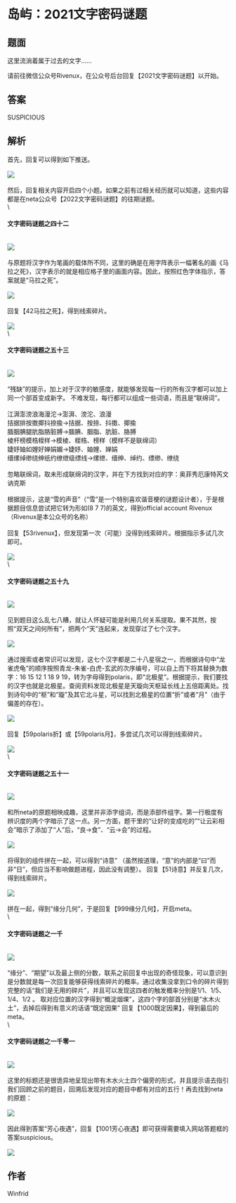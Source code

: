 # 岛屿：2021文字密码谜题

## 题面

这里流淌着属于过去的文字……

请前往微信公众号Rivenux，在公众号后台回复【2021文字密码谜题】以开始。

## 答案

SUSPICIOUS

## 解析

首先，回复可以得到如下推送。\
\
![](https://statics.pku1.miaomiaomiao.com.cn/static/files/ca601221bcd44160a8dfa07931225ff9.jpg)\
\
然后，回复相关内容开启四个小题。如果之前有过相关经历就可以知道，这些内容都是在neta公众号【2022文字密码谜题】的往期谜题。\
\


#### 文字密码谜题之四十二

\
![](https://statics.pku1.miaomiaomiao.com.cn/static/files/dbdec8a4c6c04c8eb85c802822314f88.jpg)\
\
与原题将汉字作为笔画的载体所不同，这里的确是在用字阵表示一幅著名的画《马拉之死》，汉字表示的就是相应格子里的画面内容。因此，按照红色字体指示，答案就是“马拉之死”。\
\
![](https://statics.pku1.miaomiaomiao.com.cn/static/files/e2260c3bc38749efbc9c2e2f752b69bf.png)\
\
回复【42马拉之死】，得到线索碎片。\
\
![](https://statics.pku1.miaomiaomiao.com.cn/static/files/7efe6e99b12b43678754deda0ab2ba6a.png)\
\


#### 文字密码谜题之五十三

\
![](https://statics.pku1.miaomiaomiao.com.cn/static/files/97f62d59b4f644b99dd47333c81fefd4.jpg)\
\
“残缺”的提示，加上对于汉字的敏感度，就能够发现每一行的所有汉字都可以加上同一个部首变成新字。 不难发现，每行都可以组成一些词语，而且是“联绵词”。\
\
江湃澎滂浪海漫沱→澎湃、滂沱、浪漫\
拮据排按擞揶抖捺揄→拮据、按捺、抖擞、揶揄\
腼胭腆腿肮脂胳脏膊→腼腆、胭脂、肮脏、胳膊\
棱杆榜模梏桎样→模棱、桎梏、榜样（模样不是联绵词）\
婕妤妯如娌好婵娟媚→婕妤、妯娌、婵娟\
缙缧绰缈绕绅纸约缭绁级缥线→缧绁、缙绅、绰约、缥缈、缭绕\
\
忽略联绵词，取未形成联绵词的汉字，并在下方找到对应的字：奥菲秀厄康特芮文讷克斯\
\
根据提示，这是“雪的声音”（“雪”是一个特别喜欢谐音梗的谜题设计者），于是根据题目信息尝试把它转为形如(8 7 7)的英文，得到official account Rivenux（Rivenux是本公众号的名称）\
\
回复【53rivenux】，但发现第一次（可能）没得到线索碎片。根据指示多试几次即可。\
\
![](https://statics.pku1.miaomiaomiao.com.cn/static/files/a92afe2ddf09479d90b27015573f336a.png)\
\


#### 文字密码谜题之五十九

\
![](https://statics.pku1.miaomiaomiao.com.cn/static/files/1931595e8c07488e8c2658fb7a086bb6.jpg)\
\
见到题目这么乱七八糟，就让人怀疑可能是利用几何关系提取。果不其然，按照“双天之间何所有”，把两个“天”连起来，发现穿过了七个汉字。\
\
![](https://statics.pku1.miaomiaomiao.com.cn/static/files/f9817da79a414780bd1a91777f6bf321.png)\
\
通过搜索或者常识可以发现，这七个汉字都是二十八星宿之一，而根据诗句中“龙雀虎龟”的顺序按照青龙-朱雀-白虎-玄武的次序编号，可以自上而下将其替换为数字：16 15 12 1 18 9 19，转为字母得到polaris，即“北极星”。根据提示，我们要找的汉字也就是北极星。查阅资料发现北极星是天璇向天枢延长线上五倍距离处。找到诗句中的“枢”和“璇”及其它北斗星，可以找到北极星的位置“折”或者“月”（由于偏差的存在）。\
\
![](https://statics.pku1.miaomiaomiao.com.cn/static/files/d1d58549d2f342b59b831134bd464f91.png)\
\
回复【59polaris折】或【59polaris月】，多尝试几次可以得到线索碎片。\
\
![](https://statics.pku1.miaomiaomiao.com.cn/static/files/18ee39b2d315438098df1064fee009c5.png)\
\


#### 文字密码谜题之五十一

\
![](https://statics.pku1.miaomiaomiao.com.cn/static/files/210acf2b4aa04116b43a3903d88f7b95.jpg)\
\
和所neta的原题相映成趣，这里并非添字组词，而是添部件组字。第一行极度有辨识度的两个字暗示了这一点。另一方面，题干里的“让好的变成吃的”“让云彩相会”暗示了添加了“人”后，“良→食”、“云→会”的过程。\
\
![](https://statics.pku1.miaomiaomiao.com.cn/static/files/2609b41544a7485aab0eca6b0c170598.png)\
\
将得到的组件拼在一起，可以得到“诗意” （虽然按道理，“意”的内部是“曰”而非“日”，但应当不影响做题进程，因此没有调整）。 回复【51诗意】并反复几次，得到线索碎片。\
\
![](https://statics.pku1.miaomiaomiao.com.cn/static/files/0b43a083e53b45d590db6bf9e1fb8712.png)\
\
拼在一起，得到“缘分几何”，于是回复【999缘分几何】，开启meta。\
\


#### 文字密码谜题之一千

\
![](https://statics.pku1.miaomiaomiao.com.cn/static/files/3a27128888694532826f03d32c1b8a26.jpg)\
\
“缘分”、“期望”以及最上侧的分数，联系之前回复中出现的奇怪现象，可以意识到是分数就是每一次回复能够获得线索碎片的概率。通过收集没拿到口令的碎片得到完整的话“我们是无用的碎片”，并且可以发现这四者的触发概率分别是1/1、1/5、1/4、1/2 。 取对应位置的汉字得到“概淀烟堁”，这四个字的部首分别是“水木火土”，去掉后得到有意义的话语“既定因果” 回复【1000既定因果】，得到最后的meta。\
\


#### 文字密码谜题之一千零一

\
![](https://statics.pku1.miaomiaomiao.com.cn/static/files/3596b33f76ae4aa3939887b750b5100b.jpg)\
\
这里的标题还是很诡异地呈现出带有木水火土四个偏旁的形式，并且提示语去指引我们回顾之前的题目，回溯后发现对应的题目中都有对应的五行！再去找到neta的原题：\
\
![](https://statics.pku1.miaomiaomiao.com.cn/static/files/116d3c7775d94916b7017761272a82a5.png)\
\
因此得到答案“芳心夜遇”，回复【1001芳心夜遇】即可获得需要填入网站答题框的答案suspicious。\
\
![](https://statics.pku1.miaomiaomiao.com.cn/static/files/9f5f8d0ee5284623aefd2a3b99e49833.png)

## 作者

Winfrid
